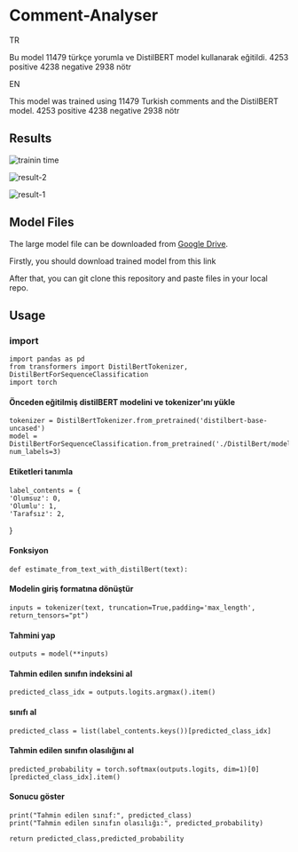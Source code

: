 
# Comment-Analyser
TR

Bu model 11479 türkçe yorumla ve DistilBERT model kullanarak eğitildi.
4253 positive
4238 negative
2938 nötr

EN

This model was trained using 11479 Turkish comments and the DistilBERT model.
4253 positive
4238 negative
2938 nötr




    
## Results


![trainin time](https://github.com/beksici/Comment-Analyser/assets/136181100/73b8bf74-490b-406a-b56f-eebc3e99d59d)


![result-2](https://github.com/beksici/Comment-Analyser/assets/136181100/2b3968f6-4389-4828-8333-fc761fdba5db)


![result-1](https://github.com/beksici/Comment-Analyser/assets/136181100/90256f1c-67f0-43a9-a822-0f49df2e8860)








## Model Files
The large model file can be downloaded from [Google Drive](https://drive.google.com/drive/folders/1FgqxxIHXfGQshxDnR7QCkPqSWWguj4Bu?usp=sharing).

Firstly, you should download trained model from this link

After that, you can git clone this repository and paste files in your local repo.


## Usage

### import
    import pandas as pd
    from transformers import DistilBertTokenizer, DistilBertForSequenceClassification
    import torch

#### Önceden eğitilmiş distilBERT modelini ve tokenizer'ını yükle
    tokenizer = DistilBertTokenizer.from_pretrained('distilbert-base-uncased')
    model = DistilBertForSequenceClassification.from_pretrained('./DistilBert/model', num_labels=3)

#### Etiketleri tanımla

    label_contents = {
    'Olumsuz': 0,
    'Olumlu': 1,
    'Tarafsız': 2,
}


#### Fonksiyon
    def estimate_from_text_with_distilBert(text):
#### Modelin giriş formatına dönüştür

    inputs = tokenizer(text, truncation=True,padding='max_length', return_tensors="pt")

#### Tahmini yap

    outputs = model(**inputs)
 
#### Tahmin edilen sınıfın indeksini al

    predicted_class_idx = outputs.logits.argmax().item()

#### sınıfı al

    predicted_class = list(label_contents.keys())[predicted_class_idx]

#### Tahmin edilen sınıfın olasılığını al

    predicted_probability = torch.softmax(outputs.logits, dim=1)[0][predicted_class_idx].item()


#### Sonucu göster

    print("Tahmin edilen sınıf:", predicted_class) 
    print("Tahmin edilen sınıfın olasılığı:", predicted_probability)

    return predicted_class,predicted_probability

